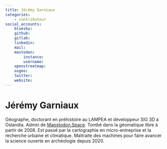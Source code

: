 ```yaml
---
title: Jérémy Garniaux
categories:
    - contributeur
social_accounts:
    bluesky:
    github:
    gitlab:
    linkedin:
    mail:
    mastodon:
        instance:
        username:
    openstreetmap:
    osgeo:
    twitter:
    website:
---
```


# Jérémy Garniaux

<!-- --8<-- [start:author-sign-block] -->
Géographe, doctorant en préhistoire au LAMPEA et développeur SIG 3D à Oslandia. Admin de [Mapstodon.Space](https://mapstodon.space). Tombé dans la géomatique libre à partir de 2008. Est passé par la cartographie en micro-entreprise et la recherche urbaine et climatique. Maltraite des machines pour faire avancer la science ouverte en archéologie depuis 2020.

<!-- --8<-- [end:author-sign-block] -->
